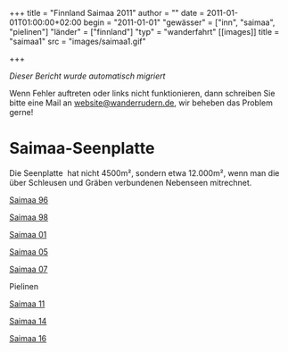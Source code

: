 +++
title = "Finnland Saimaa 2011"
author = ""
date = 2011-01-01T01:00:00+02:00
begin = "2011-01-01"
"gewässer" = ["inn", "saimaa", "pielinen"]
"länder" = ["finnland"]
"typ" = "wanderfahrt"
[[images]]
title = "saimaa1"
src = "images/saimaa1.gif"

+++


*Dieser Bericht wurde automatisch migriert*

Wenn Fehler auftreten oder links nicht funktionieren, dann schreiben Sie bitte eine Mail an website@wanderrudern.de, wir beheben das Problem gerne!



# Saimaa-Seenplatte


Die Seenplatte  hat nicht 4500m², sondern etwa 12.000m², wenn man die über Schleusen und Gräben verbundenen Nebenseen mitrechnet.

[Saimaa 96](/berichte/1996/hauptteil_saimaa96)

[Saimaa 98](/berichte/1998/hauptteil_saimaa98)

[Saimaa 01](/berichte/2001/hauptteil_saimaa01)

[Saimaa 05](/berichte/2005/saimaa05)

[Saimaa 07](/berichte/2007/saimaa_pielinen_07)

Pielinen

[Saimaa 11](/berichte/2011/finnland_saimaa_2011)

[Saimaa 14](/berichte/2014/finnland_saimaa_2014)

[Saimaa 16](/berichte/2016/finnland_saimaa_2016)